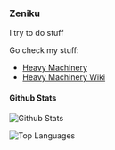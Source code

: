 ### Zeniku

I try to do stuff

Go check my stuff:
- [Heavy Machinery](https://github.com/Zeniku/HeavyMachinery)
- [Heavy Machinery Wiki](https://github.com/Zeniku/HeavyMachinery-Wiki)

#### Github Stats
![Github Stats](https://github-readme-stats.vercel.app/api?username=Zeniku&count_private=false&show_icons=true&hide_border=true&theme=gotham)

![Top Languages](https://github-readme-stats.vercel.app/api/top-langs/?username=Zeniku&show_icons=true&hide_border=true&count_private=false&theme=gotham&langs_count=7)